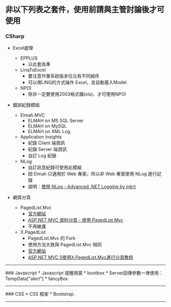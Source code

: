 # `非以下列表之套件，使用前請與主管討論後才可使用`

### CSharp
* Excel處理
  * EPPLUS
    * 以此套為準
  * LinqToExcel
    * 要注意作業系統版本位元有不同組件
    * 可以用LINQ的方式操作 Excel，並自動塞入Model
  * NPOI
    * 除非一定要使用2003格式檔(xls)，才可使用NPOI


* 錯誤紀錄模組
  * Elmah.MVC
    * ELMAH on MS SQL Server
    * ELMAH on MySQL
    * ELMAH on XML Log
  * Application Insights
    * 紀錄 Client 端資訊
    * 紀錄 Server 端資訊
    * 自訂 Log 紀錄
  * NLog
    * 自訂訊息紀錄可使用此模組 
    * 因 Elmah 只適用於 Web 專案，所以非 Web 專案使用 NLog 進行記錄
    * 說明：<a href="http://kevintsengtw.blogspot.tw/2011/10/nlog-advanced-net-logging-1.html" target="_blank">使用 NLog - Advanced .NET Logging by mkrt</a>

* 網頁分頁
  * PagedList.Mvc
    * <a href="https://github.com/TroyGoode/PagedList" target="_blank">官方網站</a>
    * <a href="http://kevintsengtw.blogspot.tw/2013/10/aspnet-mvc-pagedlistmvc.html" target="_blank">ASP.NET MVC 資料分頁 - 使用 PagedList.Mvc</a>
    * 不再維護
  * X.PagedList
    * PagedList.Mvc 的 Fork
    * 使用方法大致與 PagedList.Mvc 相同
    * <a href="https://github.com/kpi-ua/X.PagedList" target="_blank">官方網站</a>
    * <a href="http://www.wuleba.com/25734.html" target="_blank">ASP.NET MVC 5使用X.PagedList.Mvc進行分頁教程</a>   

<hr/>
### Javascript
* Javascript 提醒視窗
   * bootbox
     * Server回傳參數一律使用：TempData["alert"]
   * fancyBox

<hr/>
### CSS
* CSS 框架
  * Bootstrap 

<hr/>
